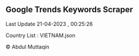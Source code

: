 

## Google Trends Keywords Scraper 
 
Last Update 21-04-2023 , 00:25:26

Country List :
VIETNAM.json



© Abdul Muttaqin 
